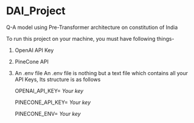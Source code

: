 # DAI_Project
Q-A model using Pre-Transformer architecture on constitution of India

To run this project on your machine, you must have following things-
1. OpenAI API Key
2. PineCone API
3. An .env file
   An .env file is nothing but a text file which contains all your API Keys, Its structure is as follows


   OPENAI_API_KEY= _Your key_
   
   PINECONE_API_KEY= _Your key_
   
   PINECONE_ENV= _Your key_
